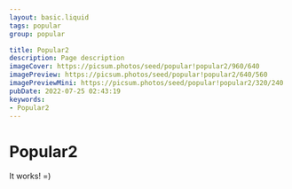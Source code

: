 ```yaml
---
layout: basic.liquid
tags: popular
group: popular

title: Popular2
description: Page description
imageCover: https://picsum.photos/seed/popular!popular2/960/640
imagePreview: https://picsum.photos/seed/popular!popular2/640/560
imagePreviewMini: https://picsum.photos/seed/popular!popular2/320/240
pubDate: 2022-07-25 02:43:19
keywords:
- Popular2
---
```


# Popular2

It works! =)

